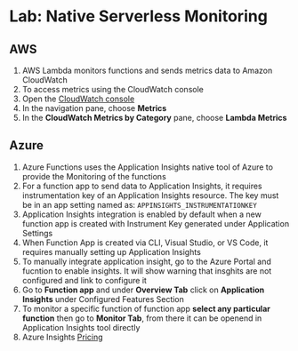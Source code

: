 # Lab: Native Serverless Monitoring

## AWS

1. AWS Lambda monitors functions and sends metrics data to Amazon CloudWatch
2. To access metrics using the CloudWatch console
3. Open the [CloudWatch console](https://console.aws.amazon.com/cloudwatch/)
4. In the navigation pane, choose **Metrics**
5. In the **CloudWatch Metrics by Category** pane, choose **Lambda Metrics**

## Azure

1. Azure Functions uses the Application Insights native tool of Azure to provide the Monitoring of the functions
2. For a function app to send data to Application Insights, it requires instrumentation key of an Application Insights resource. The key must be in an app setting named as: `APPINSIGHTS_INSTRUMENTATIONKEY`
3. Application Insights integration is enabled by default when a new function app is created with Instrument Key generated under Application Settings
4. When Function App is created via CLI, Visual Studio, or VS Code, it requires manually setting up Application Insights
5. To manually integrate application insight, go to the Azure Portal and fucntion to enable insights. It will show warning that insghits are not configured and link to configure it
6. Go to **Function app** and under **Overview Tab** click on **Application Insights** under Configured Features Section 
7. To monitor a specific function of function app **select any particular function** then go to **Monitor Tab**, from there it can be openend in Application Insights tool directly
8. Azure Insights [Pricing](https://docs.microsoft.com/en-us/azure/azure-monitor/app/pricing)

